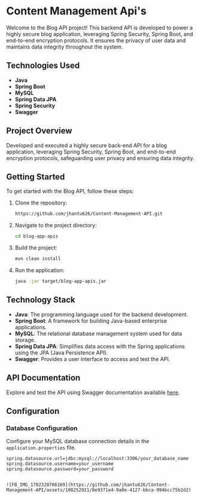 # Content Management Api's

Welcome to the Blog API project! This backend API is developed to power a highly secure blog application, leveraging Spring Security, Spring Boot, and end-to-end encryption protocols. It ensures the privacy of user data and maintains data integrity throughout the system.

## Technologies Used

- **Java**
- **Spring Boot**
- **MySQL**
- **Spring Data JPA**
-  **Spring Security**
- **Swagger**

## Project Overview

Developed and executed a highly secure back-end API for a blog application, leveraging Spring Security, Spring Boot, and end-to-end encryption protocols, safeguarding user privacy and ensuring data integrity.

## Getting Started

To get started with the Blog API, follow these steps:

1. Clone the repository:

    ```bash
    https://github.com/jhantu626/Content-Management-API.git
    ```

2. Navigate to the project directory:

    ```bash
    cd blog-app-apis
    ```

3. Build the project:

    ```bash
    mvn clean install
    ```

4. Run the application:

    ```bash
    java -jar target/blog-app-apis.jar
    ```

## Technology Stack

- **Java**: The programming language used for the backend development.
- **Spring Boot**: A framework for building Java-based enterprise applications.
- **MySQL**: The relational database management system used for data storage.
- **Spring Data JPA**: Simplifies data access with the Spring applications using the JPA (Java Persistence API).
- **Swagger**: Provides a user interface to access and test the API.

## API Documentation

Explore and test the API using Swagger documentation available [here](http://localhost:8080/swagger-ui.html).

## Configuration

### Database Configuration

Configure your MySQL database connection details in the `application.properties` file.

```properties
spring.datasource.url=jdbc:mysql://localhost:3306/your_database_name
spring.datasource.username=your_username
spring.datasource.password=your_password


![FB_IMG_1702328766169](https://github.com/jhantu626/Content-Management-API/assets/108252921/8e9371e4-9a0e-4127-bbca-994bcc75b2d2)
